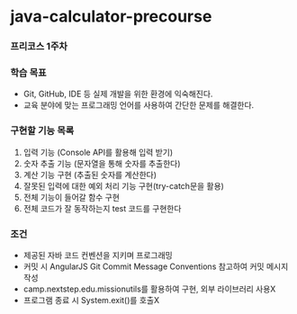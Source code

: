 # java-calculator-precourse
### 프리코스 1주차

### 학습 목표
* Git, GitHub, IDE 등 실제 개발을 위한 환경에 익숙해진다.
* 교육 분야에 맞는 프로그래밍 언어를 사용하여 간단한 문제를 해결한다.

### 구현할 기능 목록
1. 입력 기능 (Console API를 활용해 입력 받기)
2. 숫자 추출 기능 (문자열을 통해 숫자를 추출한다)
3. 계산 기능 구현 (추출된 숫자를 계산한다)
4. 잘못된 입력에 대한 예외 처리 기능 구현(try-catch문을 활용)
5. 전체 기능이 들어갈 함수 구현
6. 전체 코드가 잘 동작하는지 test 코드를 구현한다

### 조건
* 제공된 자바 코드 컨벤션을 지키며 프로그래밍
* 커밋 시 AngularJS Git Commit Message Conventions 참고하여 커밋 메시지 작성
* camp.nextstep.edu.missionutils를 활용하여 구현, 외부 라이브러리 사용X
* 프로그램 종료 시 System.exit()를 호출X